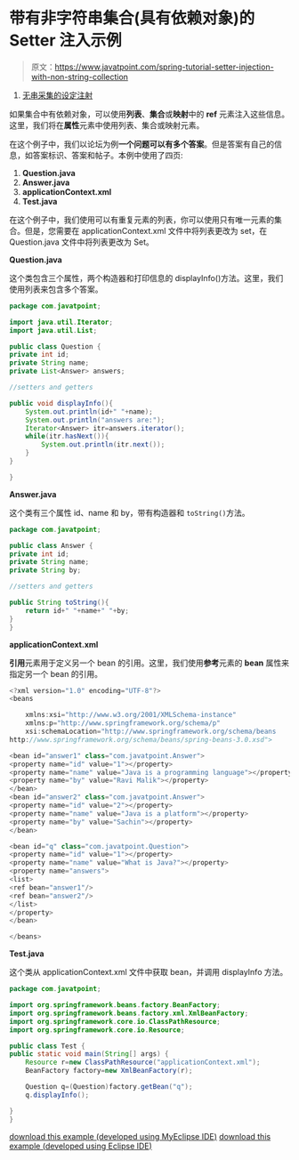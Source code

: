 # 带有非字符串集合(具有依赖对象)的 Setter 注入示例

> 原文：<https://www.javatpoint.com/spring-tutorial-setter-injection-with-non-string-collection>

1.  [无串采集的设定注射](#)

如果集合中有依赖对象，可以使用**列表**、**集合**或**映射**中的 **ref** 元素注入这些信息。这里，我们将在**属性**元素中使用列表、集合或映射元素。

在这个例子中，我们以论坛为例**一个问题可以有多个答案**。但是答案有自己的信息，如答案标识、答案和帖子。本例中使用了四页:

1.  **Question.java**
2.  **Answer.java**
3.  **applicationContext.xml**
4.  **Test.java**

在这个例子中，我们使用可以有重复元素的列表，你可以使用只有唯一元素的集合。但是，您需要在 applicationContext.xml 文件中将列表更改为 set，在 Question.java 文件中将列表更改为 Set。

**Question.java**

这个类包含三个属性，两个构造器和打印信息的 displayInfo()方法。这里，我们使用列表来包含多个答案。

```java
package com.javatpoint;

import java.util.Iterator;
import java.util.List;

public class Question {
private int id;
private String name;
private List<Answer> answers;

//setters and getters

public void displayInfo(){
	System.out.println(id+" "+name);
	System.out.println("answers are:");
	Iterator<Answer> itr=answers.iterator();
	while(itr.hasNext()){
		System.out.println(itr.next());
	}
}

}

```

**Answer.java**

这个类有三个属性 id、name 和 by，带有构造器和 `toString()`方法。

```java
package com.javatpoint;

public class Answer {
private int id;
private String name;
private String by;

//setters and getters

public String toString(){
	return id+" "+name+" "+by;
}
}

```

**applicationContext.xml**

**引用**元素用于定义另一个 bean 的引用。这里，我们使用**参考**元素的 **bean** 属性来指定另一个 bean 的引用。

```java
<?xml version="1.0" encoding="UTF-8"?>
<beans

	xmlns:xsi="http://www.w3.org/2001/XMLSchema-instance"
	xmlns:p="http://www.springframework.org/schema/p"
	xsi:schemaLocation="http://www.springframework.org/schema/beans 
http://www.springframework.org/schema/beans/spring-beans-3.0.xsd">

<bean id="answer1" class="com.javatpoint.Answer">
<property name="id" value="1"></property>
<property name="name" value="Java is a programming language"></property>
<property name="by" value="Ravi Malik"></property>
</bean>
<bean id="answer2" class="com.javatpoint.Answer">
<property name="id" value="2"></property>
<property name="name" value="Java is a platform"></property>
<property name="by" value="Sachin"></property>
</bean>

<bean id="q" class="com.javatpoint.Question">
<property name="id" value="1"></property>
<property name="name" value="What is Java?"></property>
<property name="answers">
<list>
<ref bean="answer1"/>
<ref bean="answer2"/>
</list>
</property>
</bean>

</beans>

```

**Test.java**

这个类从 applicationContext.xml 文件中获取 bean，并调用 displayInfo 方法。

```java
package com.javatpoint;

import org.springframework.beans.factory.BeanFactory;
import org.springframework.beans.factory.xml.XmlBeanFactory;
import org.springframework.core.io.ClassPathResource;
import org.springframework.core.io.Resource;

public class Test {
public static void main(String[] args) {
	Resource r=new ClassPathResource("applicationContext.xml");
	BeanFactory factory=new XmlBeanFactory(r);

	Question q=(Question)factory.getBean("q");
	q.displayInfo();

}
}

```

[download this example (developed using MyEclipse IDE)](https://static.javatpoint.com/src/sp/si4.zip)
[download this example (developed using Eclipse IDE)](https://static.javatpoint.com/src/sp/eclipse/si4.zip)
